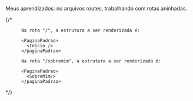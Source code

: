 Meus aprendizados: no arquivos routes, trabalhando com rotas aninhadas.

 {/* 
          
          Na rota "/", a estrutura a ser renderizada é:
          
          <PaginaPadrao>
            <Inicio />
          </paginaPadrao>

          Na rota "/sobremim", a estrutura a ser renderizada é:
          
          <PaginaPadrao>
            <SobreMim/>
          </paginaPadrao>
          
*/}